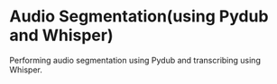 # Audio Segmentation(using Pydub and Whisper)
Performing audio segmentation using Pydub and transcribing using Whisper.
